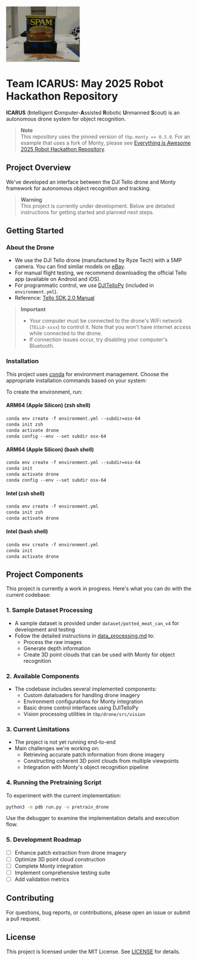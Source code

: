 ![Potted Meat Can Demo](images/potted_meat_can.gif)

# Team ICARUS: May 2025 Robot Hackathon Repository

**ICARUS** (**I**ntelligent **C**omputer-**A**ssisted **R**obotic **U**nmanned **S**cout) is an autonomous drone system for object recognition.

> **Note**  
> This repository uses the pinned version of `tbp.monty == 0.5.0`. For an example that uses a fork of Monty, please see [Everything is Awesome 2025 Robot Hackathon Repository](https://github.com/thousandbrainsproject/everything_is_awesome). 

## Project Overview

We've developed an interface between the DJI Tello drone and Monty framework for autonomous object recognition and tracking.

> **Warning**  
> This project is currently under development. Below are detailed instructions for getting started and planned next steps.

## Getting Started

### About the Drone
- We use the DJI Tello drone (manufactured by Ryze Tech) with a 5MP camera. You can find similar models on [eBay](https://www.ebay.com/itm/304925257294).
- For manual flight testing, we recommend downloading the official Tello app (available on Android and iOS).
- For programmatic control, we use [DJITelloPy](https://github.com/damiafuentes/DJITelloPy) (included in `environment.yml`).
- Reference: [Tello SDK 2.0 Manual](https://dl-cdn.ryzerobotics.com/downloads/Tello/Tello%20SDK%202.0%20User%20Guide.pdf)

> **Important**  
> - Your computer must be connected to the drone's WiFi network (`TELLO-xxxx`) to control it. Note that you won't have internet access while connected to the drone.
> - If connection issues occur, try disabling your computer's Bluetooth.

### Installation

This project uses [conda](https://www.anaconda.com/download) for environment management. Choose the appropriate installation commands based on your system:

To create the environment, run:

#### ARM64 (Apple Silicon) (zsh shell)
```
conda env create -f environment.yml --subdir=osx-64
conda init zsh
conda activate drone
conda config --env --set subdir osx-64
```

#### ARM64 (Apple Silicon) (bash shell)
```
conda env create -f environment.yml --subdir=osx-64
conda init
conda activate drone
conda config --env --set subdir osx-64
```

#### Intel (zsh shell)
```
conda env create -f environment.yml
conda init zsh
conda activate drone
```

#### Intel (bash shell)
```
conda env create -f environment.yml
conda init
conda activate drone
```

## Project Components

This project is currently a work in progress. Here's what you can do with the current codebase:

### 1. Sample Dataset Processing
- A sample dataset is provided under `dataset/potted_meat_can_v4` for development and testing
- Follow the detailed instructions in [data_processing.md](data_processing.md) to:
  - Process the raw images
  - Generate depth information
  - Create 3D point clouds that can be used with Monty for object recognition

### 2. Available Components
- The codebase includes several implemented components:
  - Custom dataloaders for handling drone imagery
  - Environment configurations for Monty integration
  - Basic drone control interfaces using DJITelloPy
  - Vision processing utilities in `tbp/drone/src/vision`

### 3. Current Limitations
- The project is not yet running end-to-end
- Main challenges we're working on:
  - Retrieving accurate patch information from drone imagery
  - Constructing coherent 3D point clouds from multiple viewpoints
  - Integration with Monty's object recognition pipeline

### 4. Running the Pretraining Script
To experiment with the current implementation:

```bash
python3 -m pdb run.py -e pretrain_drone
```

Use the debugger to examine the implementation details and execution flow.

### 5. Development Roadmap
- [ ] Enhance patch extraction from drone imagery
- [ ] Optimize 3D point cloud construction
- [ ] Complete Monty integration
- [ ] Implement comprehensive testing suite
- [ ] Add validation metrics

## Contributing
For questions, bug reports, or contributions, please open an issue or submit a pull request.

## License
This project is licensed under the MIT License. See [LICENSE](LICENSE) for details.



